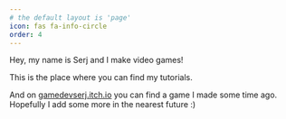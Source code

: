 ```yaml
---
# the default layout is 'page'
icon: fas fa-info-circle
order: 4
---
```


Hey, my name is Serj and I make video games!

This is the place where you can find my tutorials.

And on [gamedevserj.itch.io](https://gamedevserj.itch.io/) you can find a game I made some time ago. Hopefully I add some more in the nearest future :)
